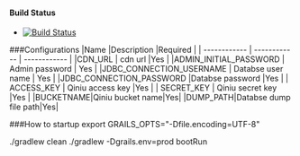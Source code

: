#### Build Status
- [![Build Status](https://travis-ci.org/wancaibida/gblog.svg?branch=master)](https://travis-ci.org/wancaibida/gblog)

###Configurations
|Name |Description   |Required   |
| ------------ | ------------ | ------------ |
|CDN_URL   | cdn url  |Yes   |
|ADMIN_INITIAL_PASSWORD   | Admin password  | Yes  |
|JDBC_CONNECTION_USERNAME   | Databse user name  | Yes  |
|JDBC_CONNECTION_PASSWORD   |Databse password   |Yes   |
| ACCESS_KEY  | Qiniu access key  |Yes   |
|  SECRET_KEY |  Qiniu secret key |Yes   |
|BUCKETNAME|Qiniu bucket name|Yes|
|DUMP_PATH|Databse dump file path|Yes|



###How to startup
export GRAILS_OPTS=&quot;-Dfile.encoding=UTF-8&quot;

./gradlew clean
./gradlew -Dgrails.env=prod bootRun